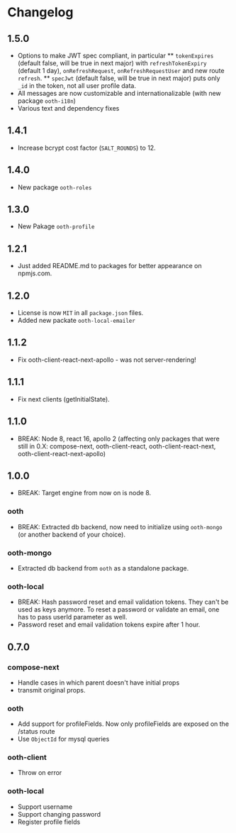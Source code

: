 # Changelog

## 1.5.0

* Options to make JWT spec compliant, in particular
** `tokenExpires` (default false, will be true in next major) with `refreshTokenExpiry` (default  1 day), `onRefreshRequest`, `onRefreshRequestUser` and new route `refresh`.
** `specJwt` (default false, will be true in next major) puts only `_id` in the token, not all user profile data.
* All messages are now customizable and internationalizable (with new package `ooth-i18n`)
* Various text and dependency fixes

## 1.4.1

* Increase bcrypt cost factor (`SALT_ROUNDS`) to 12.

## 1.4.0

* New package `ooth-roles`

## 1.3.0

* New Pakage `ooth-profile`

## 1.2.1

* Just added README.md to packages for better appearance on npmjs.com.

## 1.2.0

* License is now `MIT` in all `package.json` files.
* Added new packate `ooth-local-emailer`

## 1.1.2

* Fix ooth-client-react-next-apollo - was not server-rendering!

## 1.1.1

* Fix next clients (getInitialState).

## 1.1.0

* BREAK: Node 8, react 16, apollo 2 (affecting only packages that were still in 0.X: compose-next, ooth-client-react, ooth-client-react-next, ooth-client-react-next-apollo)

## 1.0.0

* BREAK: Target engine from now on is node 8.

### ooth

* BREAK: Extracted db backend, now need to initialize using `ooth-mongo` (or another backend of your choice).

### ooth-mongo

* Extracted db backend from `ooth` as a standalone package.

### ooth-local

* BREAK: Hash password reset and email validation tokens. They can't be used as keys anymore. To reset a password or validate an email, one has to pass userId parameter as well.
* Password reset and email validation tokens expire after 1 hour.

## 0.7.0

### compose-next

* Handle cases in which parent doesn't have initial props
* transmit original props.

### ooth

* Add support for profileFields. Now only profileFields are exposed on the /status route
* Use `ObjectId` for mysql queries

### ooth-client

* Throw on error

### ooth-local

* Support username
* Support changing password
* Register profile fields
